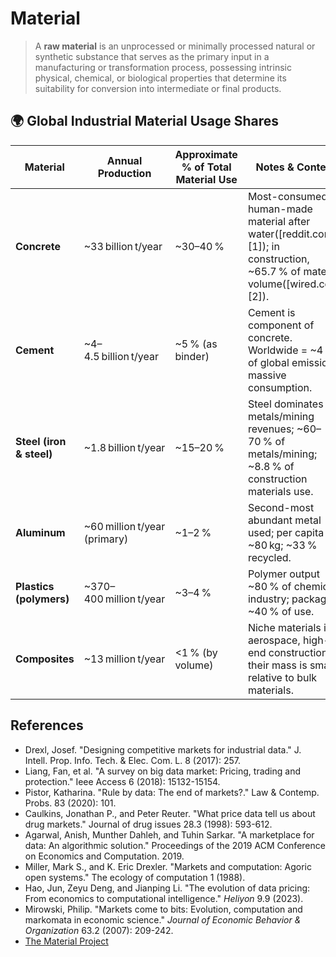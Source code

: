 # Material

> A **raw material** is an unprocessed or minimally processed natural or synthetic substance that serves as the primary input in a manufacturing or transformation process, possessing intrinsic physical, chemical, or biological properties that determine its suitability for conversion into intermediate or final products.

## 🌍 Global Industrial Material Usage Shares

| **Material**             | **Annual Production**         | **Approximate % of Total Material Use** | **Notes & Context**                                                                                                           |
| ------------------------ | ----------------------------- | --------------------------------------- | ----------------------------------------------------------------------------------------------------------------------------- |
| **Concrete**             | \~33 billion t/year           | \~30–40 %                               | Most-consumed human-made material after water([reddit.com][1]); in construction, \~65.7 % of material volume([wired.com][2]). |
| **Cement**               | \~4–4.5 billion t/year        | \~5 % (as binder)                       | Cement is component of concrete. Worldwide = \~4 % of global emissions; massive consumption.                                  |
| **Steel (iron & steel)** | \~1.8 billion t/year          | \~15–20 %                               | Steel dominates metals/mining revenues; \~60–70 % of metals/mining; \~8.8 % of construction materials use.                    |
| **Aluminum**             | \~60 million t/year (primary) | \~1–2 %                                 | Second-most abundant metal used; per capita \~80 kg; \~33 % recycled.                                                         |
| **Plastics (polymers)**  | \~370–400 million t/year      | \~3–4 %                                 | Polymer output \~80 % of chemicals industry; packaging \~40 % of use.                                                         |
| **Composites**           | \~13 million t/year           | <1 % (by volume)                        | Niche materials in aerospace, high-end construction; their mass is small relative to bulk materials.                          |

## References

- Drexl, Josef. "Designing competitive markets for industrial data." J. Intell. Prop. Info. Tech. & Elec. Com. L. 8 (2017): 257.
- Liang, Fan, et al. "A survey on big data market: Pricing, trading and protection." Ieee Access 6 (2018): 15132-15154.
- Pistor, Katharina. "Rule by data: The end of markets?." Law & Contemp. Probs. 83 (2020): 101.
- Caulkins, Jonathan P., and Peter Reuter. "What price data tell us about drug markets." Journal of drug issues 28.3 (1998): 593-612.
- Agarwal, Anish, Munther Dahleh, and Tuhin Sarkar. "A marketplace for data: An algorithmic solution." Proceedings of the 2019 ACM Conference on Economics and Computation. 2019.
- Miller, Mark S., and K. Eric Drexler. "Markets and computation: Agoric open systems." The ecology of computation 1 (1988).
- Hao, Jun, Zeyu Deng, and Jianping Li. "The evolution of data pricing: From economics to computational intelligence." *Heliyon* 9.9 (2023).
- Mirowski, Philip. "Markets come to bits: Evolution, computation and markomata in economic science." *Journal of Economic Behavior & Organization* 63.2 (2007): 209-242.
- [The Material Project](https://next-gen.materialsproject.org/)
